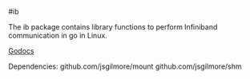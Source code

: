 #ib

The ib package contains library functions to perform Infiniband communication in go in Linux.

[Godocs](https://godoc.org/github.com/jsgilmore/ib)

Dependencies:
github.com/jsgilmore/mount
github.com/jsgilmore/shm
